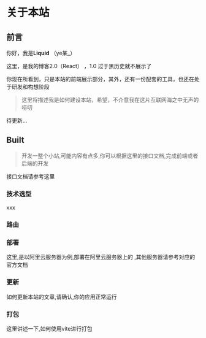 # 关于本站

## 前言

你好，我是**Liquid** （ye某_）

这里，是我的博客2.0（React） ，1.0 过于黑历史就不展示了

你现在所看到，只是本站的前端展示部分，其外，还有一份配套的工具，也还在处于研发和构想阶段

> 这里将描述我是如何建设本站，希望，不介意我在这片互联网海之中无声的唠叨

待更新...

## Built 

> 开发一整个小站,可能内容有点多,你可以根据这里的接口文档,完成前端或者后端的开发

接口文档请参考这里

### 技术选型

xxx 

### 路由



### 部署

这里,是以阿里云服务器为例,部署在阿里云服务器上的 ,其他服务器请参考对应的官方文档

### 更新

如何更新本站的文章,请确认,你的应用正常运行

### 打包

这里讲述一下,如何使用vite进行打包







